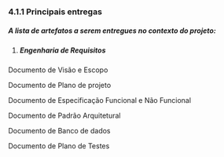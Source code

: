 ### 4.1.1  Principais entregas

##### A lista de artefatos a serem entregues no contexto do projeto:

1. ##### Engenharia de Requisitos

Documento de Visão e Escopo

Documento de Plano de projeto

Documento de Especificação Funcional e Não Funcional

Documento de Padrão Arquitetural

Documento de Banco de dados

Documento de Plano de Testes

